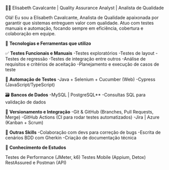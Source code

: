 👩‍💻 Elisabeth Cavalcante | Quality Assurance Analyst | Analista de Qualidade

Olá! Eu sou a Elisabeth Cavalcante, Analista de Qualidade apaixonada por garantir que 
sistemas entreguem valor com qualidade. Atuo com testes manuais e automação, focando sempre
em eficiência, cobertura e colaboração em equipe.

🚀 **Tecnologias e Ferramentas que utilizo**

✅ **Testes Funcionais e Manuais**
-Testes exploratórios
-Testes de layout
-Testes de regressão
-Testes de integração entre outros
-Análise de requisitos e critérios de aceitação
-Planejamento e execução de casos de teste

🤖 **Automação de Testes**
-Java + Selenium + Cucumber (Web)
-Cypress (JavaScript/TypeScript)

🗃 **Bancos de Dados**
-MySQL | PostgreSQL**
-Consultas SQL para validação de dados

🔧 **Versionamento e Integração**
-Git & GitHub (Branches, Pull Requests, Merge)
-GitHub Actions (CI para rodar testes automatizados)
-Jira | Azure (Kanban + Scrum)

💼 **Outras Skills**
-Colaboração com devs para correção de bugs
-Escrita de cenários BDD com Gherkin
-Criação de documentação técnica



🧪 **Conhecimento de Estudos**

Testes de Performance (JMeter, k6)
Testes Mobile (Appium, Detox)
RestAssured e Postman (API)

